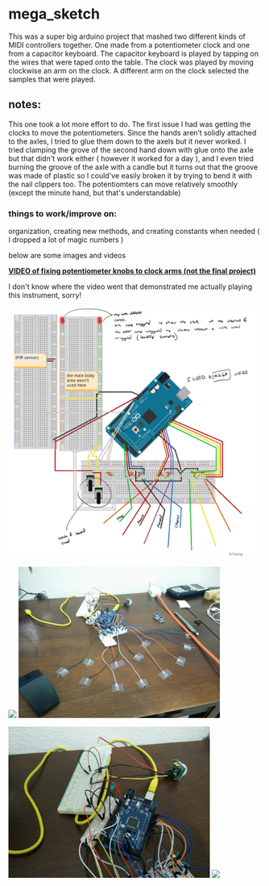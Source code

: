 # mega_sketch
This was a super big arduino project that mashed two different kinds of MIDI controllers together. One made from a potentiometer clock and one from a capacitor keyboard. The capacitor keyboard is played by tapping on the wires that were taped onto the table. The clock was played by moving clockwise an arm on the clock. A different arm on the clock selected the samples that were played. 
## notes:
This one took a lot more effort to do. The first issue I had was getting the clocks to move the potentiometers. Since the hands aren’t solidly attached to the axles, I tried to glue them down to the axels but it never worked. I tried clamping the grove of the second hand down with glue onto the axle but that didn't work either ( however it worked for a day ), and I even tried burning the groove of the axle with a candle but it turns out that the groove was made of plastic so I could've easily broken it by trying to bend it with the nail clippers too. The potentiomters can move relatively smoothly (except the minute hand, but that's understandable)
### things to work/improve on: 
organization, creating new methods, and creating constants when needed ( I dropped a lot of magic numbers )

below are some images and videos

**[VIDEO of fixing potentiometer knobs to clock arms (not the final project)](https://drive.google.com/file/d/1htAkVZn_MRU75g4FiAnFm6DJqVcmmonF/view?usp=sharing)**

I don't know where the video went that demonstrated me actually playing this instrument, sorry!

<img src = "images/image5.png" width = "700">
<p float="left">
  <img src = "images/image1.png" width = "400">
  <img src = "images/image2.png" width = "400">
</p>
<p float="left">
  <img src = "images/image3.png" width = "400">
  <img src = "images/image4.png" width = "400">
</p>
